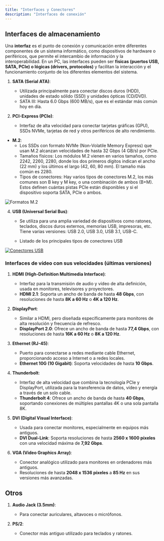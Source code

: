 ```yaml
---
title: "Interfaces y Conectores"
description: "Interfaces de conexión"
---
```


## Interfaces de almacenamiento

Una **interfaz** es el punto de conexión y comunicación entre diferentes componentes de un sistema informático, como dispositivos de hardware o periféricos, que permite el intercambio de información y la interoperabilidad. En un PC, las interfaces pueden ser **físicas (puertos USB, SATA, PCIe) o lógicas (drivers, protocolos)** y facilitan la interacción y el funcionamiento conjunto de los diferentes elementos del sistema.

1. **SATA (Serial ATA)**:
   - Utilizada principalmente para conectar discos duros (HDD), unidades de estado sólido (SSD) y unidades ópticas (CD/DVD).
   - SATA III: Hasta 6.0 Gbps (600 MB/s), que es el estándar más común hoy en día.

2. **PCI-Express (PCIe)**:
   - Interfaz de alta velocidad para conectar tarjetas gráficas (GPU), SSDs NVMe, tarjetas de red y otros periféricos de alto rendimiento.

*  **M.2**:
   - Los SSDs con formato NVMe (Non-Volatile Memory Express) que usan M.2 alcanzan velocidades de hasta 32 Gbps (4 GB/s) por PCIe.
   - Tamaños físicos: Los módulos M.2 vienen en varios tamaños, como 2242, 2260, 2280, donde los dos primeros dígitos indican el ancho (22 mm) y los últimos el largo (42, 60, 80 mm). El tamaño más común es 2280.
   - Tipos de conectores: Hay varios tipos de conectores M.2, los más comunes son B key y M key, o una combinación de ambos (B+M). Estos definen cuántas pistas PCIe están disponibles y si el dispositivo soporta SATA, PCIe o ambos.

![Formatos M.2](https://i.ebayimg.com/images/g/wU4AAOSwLtthTD-S/s-l1200.jpg)

4. **USB (Universal Serial Bus)**:
   - Se utiliza para una amplia variedad de dispositivos como ratones, teclados, discos duros externos, memorias USB, impresoras, etc. Tiene varias versiones: USB 2.0, USB 3.0, USB 3.1, USB-C.

   - Listado de los principales tipos de conectores USB


[![Conectores USB](https://i.blogs.es/050b2a/conectoresusb/1366_2000.jpg)](https://www.xataka.com/basics/tipos-usb-estandares-conectores-caracteristicas-cada-uno)

### Interfaces de vídeo con sus velocidades (últimas versiones)

1. **HDMI (High-Definition Multimedia Interface)**:
   - Interfaz para la transmisión de audio y vídeo de alta definición, usada en monitores, televisores y proyectores.
   - **HDMI 2.1**: Soporta un ancho de banda de hasta **48 Gbps**, con resoluciones de hasta **8K a 60 Hz** o **4K a 120 Hz**.

2. **DisplayPort**:
   - Similar a HDMI, pero diseñada específicamente para monitores de alta resolución y frecuencia de refresco.
   - **DisplayPort 2.0**: Ofrece un ancho de banda de hasta **77,4 Gbps**, con resoluciones de hasta **16K a 60 Hz** o **8K a 120 Hz**.

3. **Ethernet (RJ-45)**:
   - Puerto para conectarse a redes mediante cable Ethernet, proporcionando acceso a Internet o a redes locales.
   - **Ethernet 10G (10 Gigabit)**: Soporta velocidades de hasta **10 Gbps**.

4. **Thunderbolt**:
   - Interfaz de alta velocidad que combina la tecnología PCIe y DisplayPort, utilizada para la transferencia de datos, vídeo y energía a través de un solo cable.
   - **Thunderbolt 4**: Ofrece un ancho de banda de hasta **40 Gbps**, soportando conexiones de múltiples pantallas 4K o una sola pantalla 8K.

5. **DVI (Digital Visual Interface)**:
   - Usada para conectar monitores, especialmente en equipos más antiguos.
   - **DVI Dual-Link**: Soporta resoluciones de hasta **2560 x 1600 píxeles** con una velocidad máxima de **7,92 Gbps**.

6. **VGA (Video Graphics Array)**:
   - Conector analógico utilizado para monitores en ordenadores más antiguos.
   - Resoluciones de hasta **2048 x 1536 píxeles** a **85 Hz** en sus versiones más avanzadas.


## Otros

1. **Audio Jack (3.5mm)**:
    - Para conectar auriculares, altavoces o micrófonos.

2. **PS/2**:
    - Conector más antiguo utilizado para teclados y ratones.
